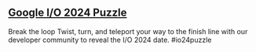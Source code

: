 ## [Google I/O 2024 Puzzle](https://io.google/2024/puzzle/)

Break
the loop
Twist, turn, and teleport your way to the finish line with our developer community to reveal the I/O 2024 date. #io24puzzle